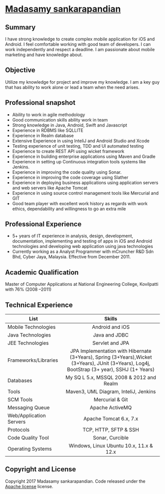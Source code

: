 # [Madasamy sankarapandian](http://swotge.github.io/) 


## Summary

 I have strong knowledge to create complex mobile application for iOS and Android. I feel comfortable working with good team of developers. I can work independently and respect a deadline. I am passionate about mobile marketing and have knowledge about.


## Objective

 Utilize my knowledge for project and improve my knowledge. I am a key guy that has ability to work alone or lead a team when the need arises.

## Professional snapshot

  * Ability to work in agile methodology
  * Good communication skills ability work in team
  * Strong knowledge in Java, Android, Swift and Javascript
  * Experience in RDBMS like SQLLITE
  * Experience in Realm database
  * Extensive Experience in using InteliJ and Android Studio and Xcode
  * Testing experience of unit testing, TDD and UI automated testing
  * Experience to create REST API using wicket framework
  * Experience in building enterprise applications using Maven and Gradle
  * Experience in setting up Continuous integration tools systems like Jenkins.
  * Experience in improving the code quality using Sonar.
  * Experience in improving the code coverage using Slather
  * Experience in deploying business applications using application servers and web servers like Apache Tomcat
  * Experience in using source control management tools like Mercurial and GIT
  * Good team player with excellent work history as regards with work ethics, dependability and willingness to go an extra mile
  
  
## Professional Experience

 * 5+ years of IT experience in analysis, design, development, documentation, implementing and testing of apps in iOS and    Android technologies and developing web application using java technologies
 * Currently working as a Analyst Programmer with mCruncher R&D Sdn Bhd, Cyber Jaya, Malaysia. Effective from December 2011.
 
## Academic Qualification

  Master of Computer Applications at National Engineering College, Kovilpatti with 76% (2008 –2011)
  
## Technical Experience

 List       | Skills           
 ------------- |:-------------:
Mobile Technologies | Android and iOS
Java Technologies		|	Java and JDBC
JEE Technologies   |	Servlet and JPA
|Frameworks/Libraries		|	JPA Implementation with Hibernate (3+Years), Spring (3+Years),Wicket (3+Years), JUnit (3+Years), Log4j, BootStrap (3+ year), SSHJ (1+ Years)
Databases		|	My SQ L 5.x, MSSQL 2008 & 2012 and Realm
Tools				|	Maven3, UML Diagram, InteliJ, Jenkins
SCM Tools	|	 Mercurial & Git
Messaging Queue		| 	Apache ActiveMQ
Web/Application Servers	|	Apache Tomcat 6.x, 7.x	
Protocols		|	TCP, HTTP, SFTP & SSH
Code Quality Tool		| 	Sonar, Curcible
Operating Systems		|	Windows, Linux Ubuntu 10.x, 11.x & 12.x  
 
## Copyright and License

Copyright 2017 Madasamy sankarapandian. Code released under the [Apache license](https://github.com/swotge/swotge.github.io/blob/master/LICENSE) license.
